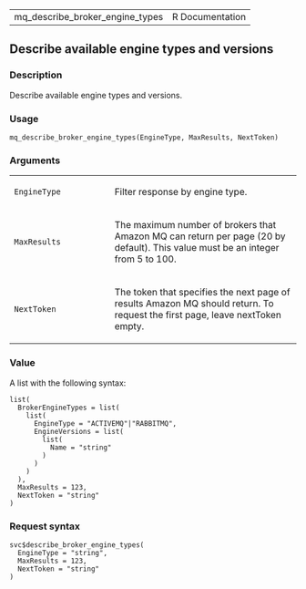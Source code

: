 <table style="width: 100%;">
<tbody>
<tr class="odd">
<td>mq_describe_broker_engine_types</td>
<td style="text-align: right;">R Documentation</td>
</tr>
</tbody>
</table>

## Describe available engine types and versions

### Description

Describe available engine types and versions.

### Usage

    mq_describe_broker_engine_types(EngineType, MaxResults, NextToken)

### Arguments

<table>
<colgroup>
<col style="width: 35%" />
<col style="width: 65%" />
</colgroup>
<tbody>
<tr class="odd">
<td><code
id="mq_describe_broker_engine_types_:_EngineType">EngineType</code></td>
<td><p>Filter response by engine type.</p></td>
</tr>
<tr class="even">
<td><code
id="mq_describe_broker_engine_types_:_MaxResults">MaxResults</code></td>
<td><p>The maximum number of brokers that Amazon MQ can return per page
(20 by default). This value must be an integer from 5 to 100.</p></td>
</tr>
<tr class="odd">
<td><code
id="mq_describe_broker_engine_types_:_NextToken">NextToken</code></td>
<td><p>The token that specifies the next page of results Amazon MQ
should return. To request the first page, leave nextToken
empty.</p></td>
</tr>
</tbody>
</table>

### Value

A list with the following syntax:

    list(
      BrokerEngineTypes = list(
        list(
          EngineType = "ACTIVEMQ"|"RABBITMQ",
          EngineVersions = list(
            list(
              Name = "string"
            )
          )
        )
      ),
      MaxResults = 123,
      NextToken = "string"
    )

### Request syntax

    svc$describe_broker_engine_types(
      EngineType = "string",
      MaxResults = 123,
      NextToken = "string"
    )
